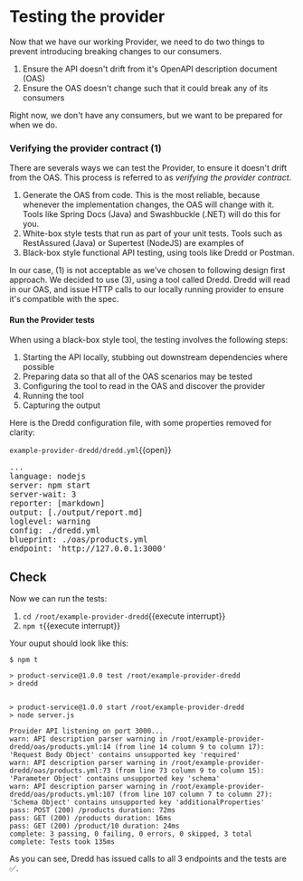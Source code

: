 # Testing the provider

Now that we have our working Provider, we need to do two things to prevent introducing breaking changes to our consumers.

1. Ensure the API doesn't drift from it's OpenAPI description document (OAS)
2. Ensure the OAS doesn't change such that it could break any of its consumers

Right now, we don't have any consumers, but we want to be prepared for when we do.

### Verifying the provider contract (1)

There are severals ways we can test the Provider, to ensure it doesn't drift from the OAS. This process is referred to as _verifying the provider contract_.

1. Generate the OAS from code. This is the most reliable, because whenever the implementation changes, the OAS will change with it. Tools like Spring Docs (Java) and Swashbuckle (.NET) will do this for you.
1. White-box style tests that run as part of your unit tests. Tools such as RestAssured (Java) or Supertest (NodeJS) are examples of
1. Black-box style functional API testing, using tools like Dredd or Postman.

In our case, (1) is not acceptable as we've chosen to following design first approach. We decided to use (3), using a tool called Dredd. Dredd will read in our OAS, and issue HTTP calls to our locally running provider to ensure it's compatible with the spec.

#### Run the Provider tests

When using a black-box style tool, the testing involves the following steps:

1. Starting the API locally, stubbing out downstream dependencies where possible
1. Preparing data so that all of the OAS scenarios may be tested
1. Configuring the tool to read in the OAS and discover the provider
1. Running the tool
1. Capturing the output

Here is the Dredd configuration file, with some properties removed for clarity:

`example-provider-dredd/dredd.yml`{{open}}

<pre class="file" >
...
language: nodejs
server: npm start
server-wait: 3
reporter: [markdown]
output: [./output/report.md]
loglevel: warning
config: ./dredd.yml
blueprint: ./oas/products.yml
endpoint: 'http://127.0.0.1:3000'
</pre>

## Check

Now we can run the tests:

1. `cd /root/example-provider-dredd`{{execute interrupt}}
1. `npm t`{{execute interrupt}}

Your ouput should look like this:

```
$ npm t

> product-service@1.0.0 test /root/example-provider-dredd
> dredd


> product-service@1.0.0 start /root/example-provider-dredd
> node server.js

Provider API listening on port 3000...
warn: API description parser warning in /root/example-provider-dredd/oas/products.yml:14 (from line 14 column 9 to column 17): 'Request Body Object' contains unsupported key 'required'
warn: API description parser warning in /root/example-provider-dredd/oas/products.yml:73 (from line 73 column 9 to column 15): 'Parameter Object' contains unsupported key 'schema'
warn: API description parser warning in /root/example-provider-dredd/oas/products.yml:107 (from line 107 column 7 to column 27): 'Schema Object' contains unsupported key 'additionalProperties'
pass: POST (200) /products duration: 72ms
pass: GET (200) /products duration: 16ms
pass: GET (200) /product/10 duration: 24ms
complete: 3 passing, 0 failing, 0 errors, 0 skipped, 3 total
complete: Tests took 135ms
```

As you can see, Dredd has issued calls to all 3 endpoints and the tests are ✅.

<!-- ## Deploy

Now we've created our provider and confirmed it can meet the needs of its consumers, we can deploy it to production!

As with the consumer, we can first check if this is safe to do: `npm run can-deploy:provider`{{execute}}

Great! Because the Provider meets the needs of the consumer (and the consumer is not yet in production) it is safe to do.

Deploy the provider: `npm run deploy:provider`{{execute}}

_REMINDER: The `can-i-deploy` command is an important part of a CI/CD workflow, adding stage gates to prevent deploying incompatible applications to environments such as production_

This diagram shows an illustrative CI/CD pipeline as it relates to our progress to date:

![first consumer pipeline run](./assets/provider-run.png)

## Check

Your dashboard should look something like this, where your provider has been tagged as having been deployed to `prod`:

![pactflow-dashboard-provider-verifier](./assets/pactflow-dashboard-provider-verified-prod.png) -->
